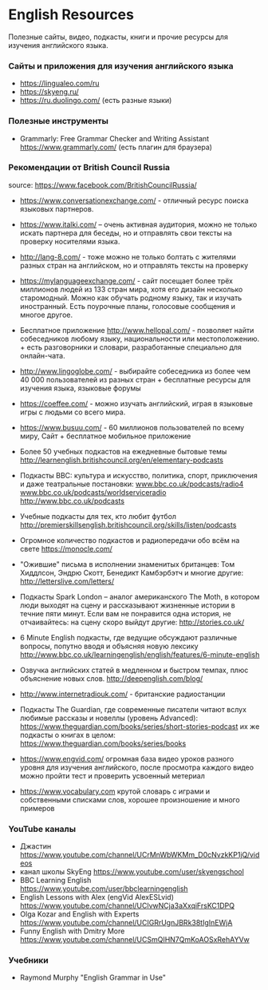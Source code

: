 # English Resources

Полезные сайты, видео, подкасты, книги и прочие ресурсы для изучения английского языка.

### Сайты и приложения для изучения английского языка
- https://lingualeo.com/ru 
- https://skyeng.ru/
- https://ru.duolingo.com/ (есть разные языки)

### Полезные инструменты
- Grammarly: Free Grammar Checker and Writing Assistant https://www.grammarly.com/ (есть плагин для браузера)

### Рекомендации от British Council Russia
source: https://www.facebook.com/BritishCouncilRussia/


- https://www.conversationexchange.com/ - отличный ресурс поиска языковых партнеров.

- https://www.italki.com/ – очень активная аудитория, можно не только искать партнера для беседы, но и отправлять свои тексты на проверку носителями языка.

- http://lang-8.com/ - тоже можно не только болтать с жителями разных стран на английском, но и отправлять тексты на проверку 

- https://mylanguageexchange.com/ - сайт посещает более трёх миллионов людей из 133 стран мира, хотя его дизайн несколько старомодный. Можно как обучать родному языку, так и изучать иностранный. Есть поурочные планы, голосовые сообщения и многое другое. 

- Бесплатное приложение http://www.hellopal.com/ - позволяет найти собеседников любому языку, национальности или местоположению. + есть разговорники и словари, разработанные специально для онлайн-чата. 

- http://www.lingoglobe.com/ - выбирайте собеседника из более чем 40 000 пользователей из разных стран + бесплатные ресурсы для изучения языка, языковые форумы

- https://coeffee.com/ - можно изучать английский, играя в языковые игры с людьми со всего мира. 

- https://www.busuu.com/ - 60 миллионов пользователей по всему миру, Сайт + бесплатное мобильное приложение

- Более 50 учебных подкастов на ежедневные бытовые темы http://learnenglish.britishcouncil.org/en/elementary-podcasts

- Подкасты BBC: культура и искусство, политика, спорт, приключения и даже театральные постановки: www.bbc.co.uk/podcasts/radio4 
www.bbc.co.uk/podcasts/worldserviceradio 
http://www.bbc.co.uk/podcasts 

- Учебные подкасты для тех, кто любит футбол http://premierskillsenglish.britishcouncil.org/skills/listen/podcasts

- Огромное количество подкастов и радиопередачи обо всём на свете https://monocle.com/

- "Ожившие" письма в исполнении знаменитых британцев: Том Хиддлсон, Эндрю Скотт, Бенедикт Камбэрбэтч и многие другие: http://letterslive.com/letters/

- Подкасты Spark London – аналог американского The Moth, в котором люди выходят на сцену и рассказывают жизненные истории в течние пяти минут. Если вам не понравится одна история, не отчаивайтесь: на сцену скоро выйдут другие: http://stories.co.uk/

- 6 Minute English подкасты, где ведущие обсуждают различные вопросы, попутно вводя и объясняя новую лексику http://www.bbc.co.uk/learningenglish/english/features/6-minute-english

- Озвучка английских статей в медленном и быстром темпах, плюс объяснение новых слов. http://deepenglish.com/blog/

- http://www.internetradiouk.com/ - британские радиостанции

- Подкасты The Guardian, где современные писатели читают вслух любимые рассказы и новеллы (уровень Advanced): https://www.theguardian.com/books/series/short-stories-podcast их же подкасты о книгах в целом: https://www.theguardian.com/books/series/books

- https://www.engvid.com/ огромная база видео уроков разного уровня для изучения английского, после просмотра каждого видео можно пройти тест и проверить усвоенный метериал

- https://www.vocabulary.com крутой словарь с играми и собственными списками слов, хорошее произношение и много примеров

### YouTube каналы

- Джастин https://www.youtube.com/channel/UCrMnWbWKMm_D0cNvzkKP1jQ/videos
- канал школы SkyEng https://www.youtube.com/user/skyengschool
- BBC Learning English https://www.youtube.com/user/bbclearningenglish
- English Lessons with Alex (engVid AlexESLvid) https://www.youtube.com/channel/UClvwNCja3aXxqiFrsKC1DPQ
- Olga Kozar and English with Experts https://www.youtube.com/channel/UCIGRrUgnJBRk38tIgInEWjA
- Funny English with Dmitry More https://www.youtube.com/channel/UCSmQIHN7QmKoAOSxRehAYVw

### Учебники
- Raymond Murphy "English Grammar in Use" 
